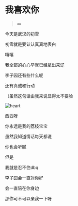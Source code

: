 # 我喜欢你

> ∞

今天是武汉的初雪

初雪就是要认认真真地表白

嘻嘻

我全部的心心早就已经拿出来辽

李子园还有些什么呢

还有真诚和行动

（虽然这句话由我来说显得太不要脸

![heart](./static/img/heart.png)

西西呀

你永远是我的荔枝宝宝

虽然我知道情话每天都说

你也会听腻

但是

我就是忍不住dbq

李子园会一直对你好

会一直陪在你身边

那你可不可以亲我一下呀